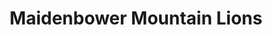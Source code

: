 ---
templateKey: team
title: Maidenbower Mountain Lions
logoImage: /img/team-logos/maidenbower-mountain-lions.JPG
slug: maindenbower-mountain-lions
conference: East
---